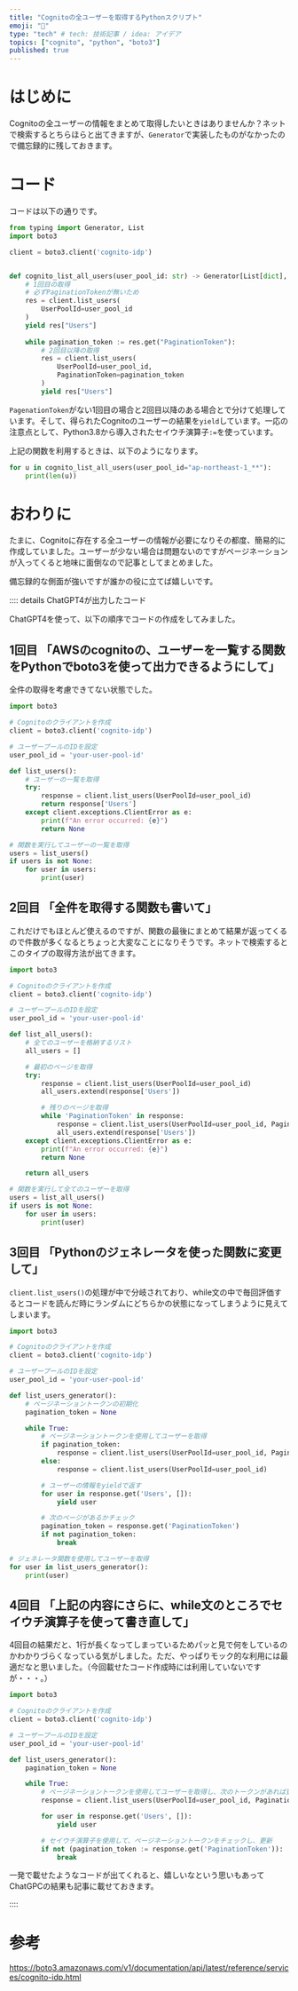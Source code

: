 ```yaml
---
title: "Cognitoの全ユーザーを取得するPythonスクリプト"
emoji: "🌟"
type: "tech" # tech: 技術記事 / idea: アイデア
topics: ["cognito", "python", "boto3"]
published: true
---
```


# はじめに

Cognitoの全ユーザーの情報をまとめて取得したいときはありませんか？ネットで検索するとちらほらと出てきますが、`Generator`で実装したものがなかったので備忘録的に残しておきます。

# コード

コードは以下の通りです。

```python
from typing import Generator, List
import boto3

client = boto3.client('cognito-idp')


def cognito_list_all_users(user_pool_id: str) -> Generator[List[dict], None, None]:
    # 1回目の取得
    # 必ずPaginationTokenが無いため
    res = client.list_users(
        UserPoolId=user_pool_id
    )
    yield res["Users"]
    
    while pagination_token := res.get("PaginationToken"):
        # 2回目以降の取得
        res = client.list_users(
            UserPoolId=user_pool_id,
            PaginationToken=pagination_token
        )
        yield res["Users"]
```

`PagenationToken`がない1回目の場合と2回目以降のある場合とで分けて処理しています。そして、得られたCognitoのユーザーの結果を`yield`しています。一応の注意点として、Python3.8から導入されたセイウチ演算子`:=`を使っています。


上記の関数を利用するときは、以下のようになります。

```python
for u in cognito_list_all_users(user_pool_id="ap-northeast-1_**"):
    print(len(u))
```

# おわりに

たまに、Cognitoに存在する全ユーザーの情報が必要になりその都度、簡易的に作成していました。ユーザーが少ない場合は問題ないのですがページネーションが入ってくると地味に面倒なので記事としてまとめました。

備忘録的な側面が強いですが誰かの役に立てば嬉しいです。


:::: details ChatGPT4が出力したコード

ChatGPT4を使って、以下の順序でコードの作成をしてみました。

## 1回目 「AWSのcognitoの、ユーザーを一覧する関数をPythonでboto3を使って出力できるようにして」 


全件の取得を考慮できてない状態でした。

```python
import boto3

# Cognitoのクライアントを作成
client = boto3.client('cognito-idp')

# ユーザープールのIDを設定
user_pool_id = 'your-user-pool-id'

def list_users():
    # ユーザーの一覧を取得
    try:
        response = client.list_users(UserPoolId=user_pool_id)
        return response['Users']
    except client.exceptions.ClientError as e:
        print(f"An error occurred: {e}")
        return None

# 関数を実行してユーザーの一覧を取得
users = list_users()
if users is not None:
    for user in users:
        print(user)
```

## 2回目 「全件を取得する関数も書いて」

これだけでもほとんど使えるのですが、関数の最後にまとめて結果が返ってくるので件数が多くなるとちょっと大変なことになりそうです。ネットで検索するとこのタイプの取得方法が出てきます。

```python
import boto3

# Cognitoのクライアントを作成
client = boto3.client('cognito-idp')

# ユーザープールのIDを設定
user_pool_id = 'your-user-pool-id'

def list_all_users():
    # 全てのユーザーを格納するリスト
    all_users = []

    # 最初のページを取得
    try:
        response = client.list_users(UserPoolId=user_pool_id)
        all_users.extend(response['Users'])

        # 残りのページを取得
        while 'PaginationToken' in response:
            response = client.list_users(UserPoolId=user_pool_id, PaginationToken=response['PaginationToken'])
            all_users.extend(response['Users'])
    except client.exceptions.ClientError as e:
        print(f"An error occurred: {e}")
        return None

    return all_users

# 関数を実行して全てのユーザーを取得
users = list_all_users()
if users is not None:
    for user in users:
        print(user)
```
## 3回目 「Pythonのジェネレータを使った関数に変更して」

`client.list_users()`の処理が中で分岐されており、while文の中で毎回評価するとコードを読んだ時にランダムにどちらかの状態になってしまうように見えてしまいます。

```python
import boto3

# Cognitoのクライアントを作成
client = boto3.client('cognito-idp')

# ユーザープールのIDを設定
user_pool_id = 'your-user-pool-id'

def list_users_generator():
    # ページネーショントークンの初期化
    pagination_token = None

    while True:
        # ページネーショントークンを使用してユーザーを取得
        if pagination_token:
            response = client.list_users(UserPoolId=user_pool_id, PaginationToken=pagination_token)
        else:
            response = client.list_users(UserPoolId=user_pool_id)

        # ユーザーの情報をyieldで返す
        for user in response.get('Users', []):
            yield user

        # 次のページがあるかチェック
        pagination_token = response.get('PaginationToken')
        if not pagination_token:
            break

# ジェネレータ関数を使用してユーザーを取得
for user in list_users_generator():
    print(user)
```


## 4回目 「上記の内容にさらに、while文のところでセイウチ演算子を使って書き直して」

4回目の結果だと、1行が長くなってしまっているためパッと見で何をしているのかわかりづらくなっている気がしました。ただ、やっぱりモック的な利用には最適だなと思いました。（今回載せたコード作成時には利用していないですが・・・。）


```python
import boto3

# Cognitoのクライアントを作成
client = boto3.client('cognito-idp')

# ユーザープールのIDを設定
user_pool_id = 'your-user-pool-id'

def list_users_generator():
    pagination_token = None

    while True:
        # ページネーショントークンを使用してユーザーを取得し、次のトークンがあれば更新
        response = client.list_users(UserPoolId=user_pool_id, PaginationToken=pagination_token) if pagination_token else client.list_users(UserPoolId=user_pool_id)

        for user in response.get('Users', []):
            yield user

        # セイウチ演算子を使用して、ページネーショントークンをチェックし、更新
        if not (pagination_token := response.get('PaginationToken')):
            break
```

一発で載せたようなコードが出てくれると、嬉しいなという思いもあってChatGPCの結果も記事に載せておきます。

::::

# 参考

https://boto3.amazonaws.com/v1/documentation/api/latest/reference/services/cognito-idp.html
